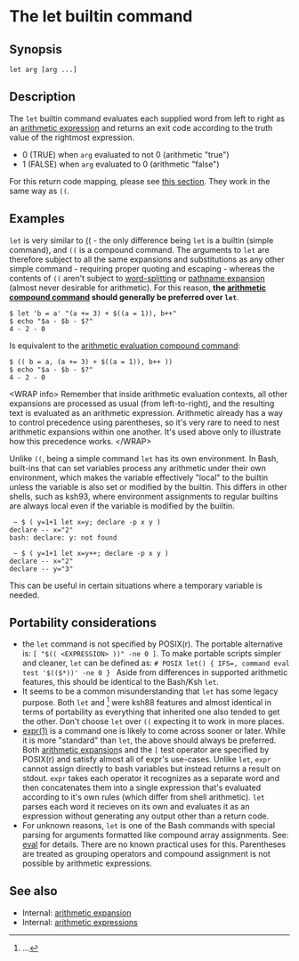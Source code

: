 # The let builtin command

## Synopsis

    let arg [arg ...]

## Description

The `let` builtin command evaluates each supplied word from left to
right as an [arithmetic expression](/syntax/arith_expr) and returns an
exit code according to the truth value of the rightmost expression.

- 0 (TRUE) when `arg` evaluated to not 0 (arithmetic "true")
- 1 (FALSE) when `arg` evaluated to 0 (arithmetic "false")

For this return code mapping, please see [this
section](/syntax/arith_expr#arithmetic_expressions_and_return_codes).
They work in the same way as `((`.

## Examples

`let` is very similar to [((](/syntax/ccmd/arithmetic_eval) - the only
difference being `let` is a builtin (simple command), and `((` is a
compound command. The arguments to `let` are therefore subject to all
the same expansions and substitutions as any other simple command -
requiring proper quoting and escaping - whereas the contents of `((`
aren't subject to [word-splitting](/syntax/expansion/wordsplit) or
[pathname expansion](/syntax/expansion/globs) (almost never desirable
for arithmetic). For this reason, **the [arithmetic compound
command](/syntax/ccmd/arithmetic_eval) should generally be preferred
over `let`**.

    $ let 'b = a' "(a += 3) + $((a = 1)), b++"
    $ echo "$a - $b - $?"
    4 - 2 - 0

Is equivalent to the [arithmetic evaluation compound
command](/syntax/ccmd/arithmetic_eval):

    $ (( b = a, (a += 3) + $((a = 1)), b++ ))
    $ echo "$a - $b - $?"
    4 - 2 - 0

\<WRAP info\> Remember that inside arithmetic evaluation contexts, all
other expansions are processed as usual (from left-to-right), and the
resulting text is evaluated as an arithmetic expression. Arithmetic
already has a way to control precedence using parentheses, so it's very
rare to need to nest arithmetic expansions within one another. It's used
above only to illustrate how this precedence works. \</WRAP\>

Unlike `((`, being a simple command `let` has its own environment. In
Bash, built-ins that can set variables process any arithmetic under
their own environment, which makes the variable effectively "local" to
the builtin unless the variable is also set or modified by the builtin.
This differs in other shells, such as ksh93, where environment
assignments to regular builtins are always local even if the variable is
modified by the builtin.

     ~ $ ( y=1+1 let x=y; declare -p x y )
    declare -- x="2"
    bash: declare: y: not found

     ~ $ ( y=1+1 let x=y++; declare -p x y )
    declare -- x="2"
    declare -- y="3"

This can be useful in certain situations where a temporary variable is
needed.

## Portability considerations

- the `let` command is not specified by POSIX(r). The portable
  alternative is: `[ "$(( <EXPRESSION> ))" -ne 0 ]`. To make
  portable scripts simpler and cleaner, `let` can be defined as:
  `# POSIX
  let() {
      IFS=, command eval test '$(($*))' -ne 0
  }
  ` Aside from differences in supported arithmetic features, this should
  be identical to the Bash/Ksh `let`.
- It seems to be a common misunderstanding that `let` has some legacy
  purpose. Both `let` and [[^1]](syntax/ccmd/arithmetic_eval) were ksh88
  features and almost identical in terms of portability as everything
  that inherited one also tended to get the other. Don't choose `let`
  over `((` expecting it to work in more places.
- [expr(1)](http://pubs.opengroup.org/onlinepubs/9699919799/utilities/expr.html#tag_20_42)
  is a command one is likely to come across sooner or later. While it is
  more "standard" than `let`, the above should always be preferred. Both
  [arithmetic expansion](/syntax/arith_expr)s and the `[` test operator
  are specified by POSIX(r) and satisfy almost all of expr's use-cases.
  Unlike `let`, `expr` cannot assign directly to bash variables but
  instead returns a result on stdout. `expr` takes each operator it
  recognizes as a separate word and then concatenates them into a single
  expression that's evaluated according to it's own rules (which differ
  from shell arithmetic). `let` parses each word it recieves on its own
  and evaluates it as an expression without generating any output other
  than a return code.
- For unknown reasons, `let` is one of the Bash commands with special
  parsing for arguments formatted like compound array assignments. See:
  [eval](commands/builtin/eval#portability_considerations) for details.
  There are no known practical uses for this. Parentheses are treated as
  grouping operators and compound assignment is not possible by
  arithmetic expressions.

## See also

- Internal: [arithmetic expansion](/syntax/expansion/arith)
- Internal: [arithmetic expressions](/syntax/arith_expr)

[^1]: ...

